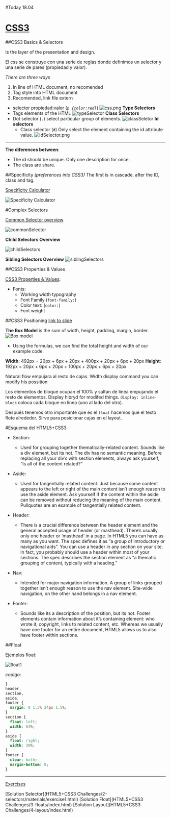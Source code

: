#Today 18.04

# [CSS3](https://skylabcoders.github.io/bootcamp-abril2017/?full#css3)
##CSS3 Basics & Selectors

Is the layer of the presentation and design.

El css se construye con una serie de reglas donde definimos
un selector y una serie de pares (propiedad y valor).

*There are three ways* 
1.  In line of HTML document, no recomended
2.  Tag style into HTML document
3.  Recomended, link file extern


-   selector propiedad:valor (*``p {color:red}``*)
    ![css.png](img/css.png)
**Type Selectors**
-   Tags elements of the HTML
    ![typeSelector](img/typeSelector.png)
**Class Selectors**
-   Dot selector  (``.``) select particular group of elements.
     ![classSeletor](img/classSelector.png)
**Id selectors**
    + Class selector (``#``) Only select the element containing the id attribute value.
     ![idSelector.png](img/idSelector.png)

---

**The diferences between**:
-   The id should be unique. Only one description for once.
-   The class are share.

##Specificity 
*(preferences into CSS3)*
The first is in cascade, after the ID, class and tag.

[Specificity Calculator](https://specificity.keegan.st/)

![Specificity Calculator](img/specificityCalculator.png
)

#Complex Selectors

[Common Selector overview](http://learn.shayhowe.com/advanced-html-css/complex-selectors/)

![commonSelector](img/commonSelector.png)

**Child Selectors Overview**

![childSelectors](img/childSelectors.png)

**Sibling Selectors Overview**
![siblingSelectors](img/siblingSelectors.png)

##CSS3 Properties & Values

[CSS3 Properties & Values](https://skylabcoders.github.io/bootcamp-abril2017/?full#83):

-   Fonts: 
    * Working width typography
    * Font Family (``font-family:``)
    * Color text: (``color:``)
    * Font weight

##CSS3 Positioning
[link to slide](https://skylabcoders.github.io/bootcamp-abril2017/?full#85)

**The Box Model** is the sum of width, height, padding, margin, border.
![Box model](img/BoxModel.png)

- Using the formulas, we can find the total height and width of our example code.

**Width**: 492px = 20px + 6px + 20px + 400px + 20px + 6px + 20px
**Height**: 192px = 20px + 6px + 20px + 100px + 20px + 6px + 20px

Natural flow empujara al resto de cajas.
Width display command you can modify his possition

Los elementos de bloque ocupan el 100% y saltan de linea empujando el resto de elementos.
Display hibryd for modifed things. ``display: inline-block`` coloca cada bloque en linea (uno al lado del otro).

Después tenemos otro importante que es el ``float`` hacemos que el texto flote alrededor. Sirve para posicionar cajas en el layout.

#Esquema del HTML5+CSS3

-   Section:
    *   Used for grouping together thematically-related content. Sounds like a div element, but its not. The div has no semantic meaning. Before replacing all your div’s with section elements, always ask yourself, “Is all of the content related?”

-   Aside:
    *   Used for tangentially related content. Just because some content appears to the left or right of the main content isn’t enough reason to use the aside element. Ask yourself if the content within the aside can be removed without reducing the meaning of the main content. Pullquotes are an example of tangentially related content.
-   Header:
    *   There is a crucial difference between the header element and the general accepted usage of header (or masthead). There’s usually only one header or ‘masthead’ in a page. In HTML5 you can have as many as you want. The spec defines it as “a group of introductory or navigational aids”. You can use a header in any section on your site. In fact, you probably should use a header within most of your sections. The spec describes the section element as “a thematic grouping of content, typically with a heading.”
-   Nav:
    *   Intended for major navigation information. A group of links grouped together isn’t enough reason to use the nav element. Site-wide navigation, on the other hand belongs in a nav element.
-   Footer:
    *   Sounds like its a description of the position, but its not. Footer elements contain information about it’s containing element: who wrote it, copyright, links to related content, etc. Whereas we usually have one footer for an entire document, HTML5 allows us to also have footer within sections.

##Float

[Ejemplos](http://learn.shayhowe.com/html-css/positioning-content/) float:

![float1](img/float1.png)

*codigo*:

```css
}
header,
section,
aside,
footer {
  margin: 0 1.5% 24px 1.5%;
}
section {
  float: left;
  width: 63%;
}
aside {
  float: right;
  width: 30%;
}
footer {
  clear: both;
  margin-bottom: 0;
}
```

---


[Exercises](https://skylabcoders.github.io/bootcamp-abril2017/?full#95)

[Solution Selector](HTML5+CSS3 Challenges/2-selectors/materials/exercise1.html)
[Solution Float](HTML5+CSS3 Challenges/3-floats/index.html)
[Solution Layout](HTML5+CSS3 Challenges/4-layout/index.html)



